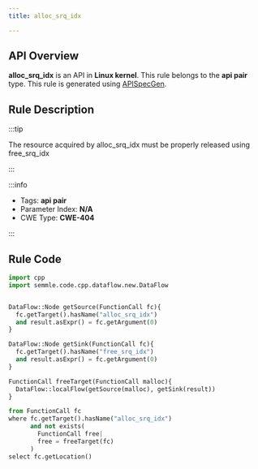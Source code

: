 ```yaml
---
title: alloc_srq_idx

---
```



## API Overview
**alloc_srq_idx** is an API in **Linux kernel**. This rule belongs to the **api pair** type. This rule is generated using [APISpecGen](../../tools/APISpecGen).
## Rule Description

:::tip

The resource acquired by alloc_srq_idx must be properly released using free_srq_idx

:::

:::info

- Tags: **api pair**
- Parameter Index: **N/A**
- CWE Type: **CWE-404**

:::

## Rule Code
```python
import cpp
import semmle.code.cpp.dataflow.new.DataFlow


DataFlow::Node getSource(FunctionCall fc){
  fc.getTarget().hasName("alloc_srq_idx")
  and result.asExpr() = fc.getArgument(0)
}

DataFlow::Node getSink(FunctionCall fc){
  fc.getTarget().hasName("free_srq_idx")
  and result.asExpr() = fc.getArgument(0)
}

FunctionCall freeTarget(FunctionCall malloc){
  DataFlow::localFlow(getSource(malloc), getSink(result))
}

from FunctionCall fc
where fc.getTarget().hasName("alloc_srq_idx")
      and not exists(
        FunctionCall free| 
        free = freeTarget(fc)
      )
select fc.getLocation()

    
```